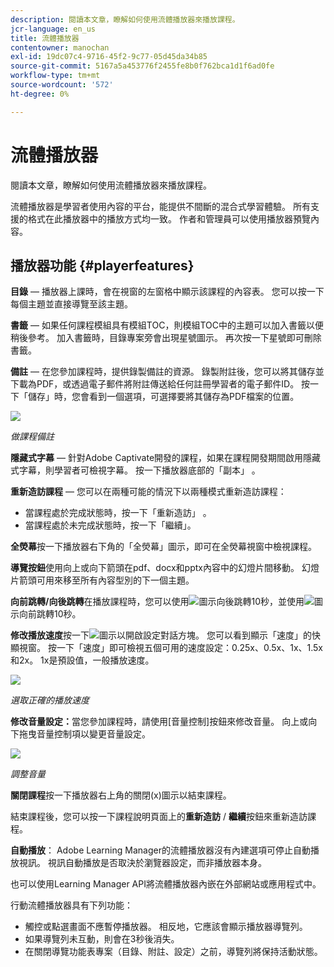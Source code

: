 ```yaml
---
description: 閱讀本文章，瞭解如何使用流體播放器來播放課程。
jcr-language: en_us
title: 流體播放器
contentowner: manochan
exl-id: 19dc07c4-9716-45f2-9c77-05d45da34b85
source-git-commit: 5167a5a453776f2455fe8b0f762bca1d1f6ad0fe
workflow-type: tm+mt
source-wordcount: '572'
ht-degree: 0%

---
```


# 流體播放器

閱讀本文章，瞭解如何使用流體播放器來播放課程。

流體播放器是學習者使用內容的平台，能提供不間斷的混合式學習體驗。 所有支援的格式在此播放器中的播放方式均一致。 作者和管理員可以使用播放器預覽內容。

## 播放器功能 {#playerfeatures}

<!--![](assets/fluidicplayer-callout.png)-->

**目錄** — 播放器上課時，會在視窗的左窗格中顯示該課程的內容表。 您可以按一下每個主題並直接導覽至該主題。

**書籤** — 如果任何課程模組具有模組TOC，則模組TOC中的主題可以加入書籤以便稍後參考。 加入書籤時，目錄專案旁會出現星號圖示。 再次按一下星號即可刪除書籤。

**備註** — 在您參加課程時，提供錄製備註的資源。 錄製附註後，您可以將其儲存並下載為PDF，或透過電子郵件將附註傳送給任何註冊學習者的電子郵件ID。 按一下「儲存」時，您會看到一個選項，可選擇要將其儲存為PDF檔案的位置。

![](assets/notes.png)

*做課程備註*

**隱藏式字幕** — 針對Adobe Captivate開發的課程，如果在課程開發期間啟用隱藏式字幕，則學習者可檢視字幕。 按一下播放器底部的「副本」 。

**重新造訪課程** — 您可以在兩種可能的情況下以兩種模式重新造訪課程：

* 當課程處於完成狀態時，按一下「重新造訪」 。
* 當課程處於未完成狀態時，按一下「繼續」。

**全熒幕**&#x200B;按一下播放器右下角的「全熒幕」圖示，即可在全熒幕視窗中檢視課程。

**導覽按鈕**&#x200B;使用向上或向下箭頭在pdf、docx和pptx內容中的幻燈片間移動。 幻燈片箭頭可用來移至所有內容型別的下一個主題。

**向前跳轉/向後跳轉**&#x200B;在播放課程時，您可以使用![](assets/asset-1.png)圖示向後跳轉10秒，並使用![](assets/assets-2.png)圖示向前跳轉10秒。

**修改播放速度**&#x200B;按一下![](assets/speedicon.png)圖示以開啟設定對話方塊。 您可以看到顯示「速度」的快顯視窗。 按一下「速度」即可檢視五個可用的速度設定：0.25x、0.5x、1x、1.5x和2x。 1x是預設值，一般播放速度。

![](assets/speedvariants.png)

*選取正確的播放速度*

**修改音量設定：**&#x200B;當您參加課程時，請使用[音量控制]按鈕來修改音量。 向上或向下拖曳音量控制項以變更音量設定。

![](assets/volumecontrol.png)

*調整音量*

**關閉課程**&#x200B;按一下播放器右上角的關閉(x)圖示以結束課程。

結束課程後，您可以按一下課程說明頁面上的&#x200B;**重新造訪** / **繼續**&#x200B;按鈕來重新造訪課程。

**自動播放**： Adobe Learning Manager的流體播放器沒有內建選項可停止自動播放視訊。 視訊自動播放是否取決於瀏覽器設定，而非播放器本身。

也可以使用Learning Manager API將流體播放器內嵌在外部網站或應用程式中。

行動流體播放器具有下列功能：

* 觸控或點選畫面不應暫停播放器。 相反地，它應該會顯示播放器導覽列。
* 如果導覽列未互動，則會在3秒後消失。
* 在關閉導覽功能表專案（目錄、附註、設定）之前，導覽列將保持活動狀態。


